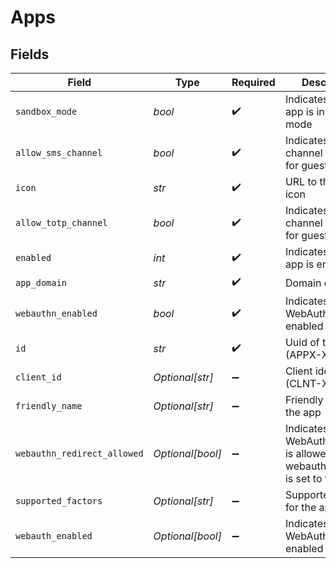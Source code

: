 # Apps


## Fields

| Field                                                                          | Type                                                                           | Required                                                                       | Description                                                                    |
| ------------------------------------------------------------------------------ | ------------------------------------------------------------------------------ | ------------------------------------------------------------------------------ | ------------------------------------------------------------------------------ |
| `sandbox_mode`                                                                 | *bool*                                                                         | :heavy_check_mark:                                                             | Indicates if the app is in sandbox mode                                        |
| `allow_sms_channel`                                                            | *bool*                                                                         | :heavy_check_mark:                                                             | Indicates if SMS channel is allowed for guests                                 |
| `icon`                                                                         | *str*                                                                          | :heavy_check_mark:                                                             | URL to the app's icon                                                          |
| `allow_totp_channel`                                                           | *bool*                                                                         | :heavy_check_mark:                                                             | Indicates if TOTP channel is allowed for guests                                |
| `enabled`                                                                      | *int*                                                                          | :heavy_check_mark:                                                             | Indicates if the app is enabled                                                |
| `app_domain`                                                                   | *str*                                                                          | :heavy_check_mark:                                                             | Domain of the app                                                              |
| `webauthn_enabled`                                                             | *bool*                                                                         | :heavy_check_mark:                                                             | Indicates if WebAuthn is enabled                                               |
| `id`                                                                           | *str*                                                                          | :heavy_check_mark:                                                             | Uuid of the app (APPX-XXX)                                                     |
| `client_id`                                                                    | *Optional[str]*                                                                | :heavy_minus_sign:                                                             | Client identifier (CLNT-XXX)                                                   |
| `friendly_name`                                                                | *Optional[str]*                                                                | :heavy_minus_sign:                                                             | Friendly name of the app                                                       |
| `webauthn_redirect_allowed`                                                    | *Optional[bool]*                                                               | :heavy_minus_sign:                                                             | Indicates if WebAuthn redirect is allowed when webauthn_enabled is set to true |
| `supported_factors`                                                            | *Optional[str]*                                                                | :heavy_minus_sign:                                                             | Supported factors for the app                                                  |
| `webauth_enabled`                                                              | *Optional[bool]*                                                               | :heavy_minus_sign:                                                             | Indicates if WebAuth is enabled                                                |